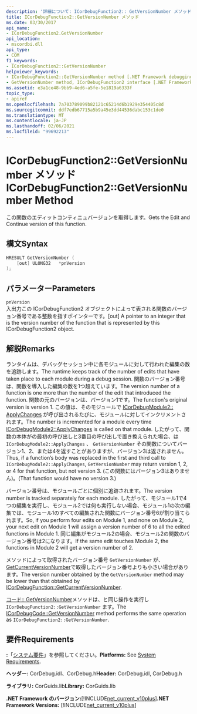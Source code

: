 ```yaml
---
description: '詳細について: ICorDebugFunction2:: GetVersionNumber メソッド'
title: ICorDebugFunction2::GetVersionNumber メソッド
ms.date: 03/30/2017
api_name:
- ICorDebugFunction2.GetVersionNumber
api_location:
- mscordbi.dll
api_type:
- COM
f1_keywords:
- ICorDebugFunction2::GetVersionNumber
helpviewer_keywords:
- ICorDebugFunction2::GetVersionNumber method [.NET Framework debugging]
- GetVersionNumber method, ICorDebugFunction2 interface [.NET Framework debugging]
ms.assetid: e3a1ce48-9bb9-4ed6-a5fe-5e1819a6333f
topic_type:
- apiref
ms.openlocfilehash: 7a703789099b82121c65214d6b1929e354405c8d
ms.sourcegitcommit: ddf7edb67715a5b9a45e3dd44536dabc153c1de0
ms.translationtype: MT
ms.contentlocale: ja-JP
ms.lasthandoff: 02/06/2021
ms.locfileid: "99692213"
---
```

# <a name="icordebugfunction2getversionnumber-method"></a><span data-ttu-id="c4546-103">ICorDebugFunction2::GetVersionNumber メソッド</span><span class="sxs-lookup"><span data-stu-id="c4546-103">ICorDebugFunction2::GetVersionNumber Method</span></span>

<span data-ttu-id="c4546-104">この関数のエディットコンティニュバージョンを取得します。</span><span class="sxs-lookup"><span data-stu-id="c4546-104">Gets the Edit and Continue version of this function.</span></span>  
  
## <a name="syntax"></a><span data-ttu-id="c4546-105">構文</span><span class="sxs-lookup"><span data-stu-id="c4546-105">Syntax</span></span>  
  
```cpp  
HRESULT GetVersionNumber (  
    [out] ULONG32   *pnVersion  
);  
```  
  
## <a name="parameters"></a><span data-ttu-id="c4546-106">パラメーター</span><span class="sxs-lookup"><span data-stu-id="c4546-106">Parameters</span></span>  

 `pnVersion`  
 <span data-ttu-id="c4546-107">入出力この ICorDebugFunction2 オブジェクトによって表される関数のバージョン番号である整数を指すポインターです。</span><span class="sxs-lookup"><span data-stu-id="c4546-107">[out] A pointer to an integer that is the version number of the function that is represented by this ICorDebugFunction2 object.</span></span>  
  
## <a name="remarks"></a><span data-ttu-id="c4546-108">解説</span><span class="sxs-lookup"><span data-stu-id="c4546-108">Remarks</span></span>  

 <span data-ttu-id="c4546-109">ランタイムは、デバッグセッション中に各モジュールに対して行われた編集の数を追跡します。</span><span class="sxs-lookup"><span data-stu-id="c4546-109">The runtime keeps track of the number of edits that have taken place to each module during a debug session.</span></span> <span data-ttu-id="c4546-110">関数のバージョン番号は、関数を導入した編集の数を1つ超えています。</span><span class="sxs-lookup"><span data-stu-id="c4546-110">The version number of a function is one more than the number of the edit that introduced the function.</span></span> <span data-ttu-id="c4546-111">関数の元のバージョンは、バージョン1です。</span><span class="sxs-lookup"><span data-stu-id="c4546-111">The function's original version is version 1.</span></span> <span data-ttu-id="c4546-112">この値は、そのモジュールで [ICorDebugModule2:: ApplyChanges](icordebugmodule2-applychanges-method.md) が呼び出されるたびに、モジュールに対してインクリメントされます。</span><span class="sxs-lookup"><span data-stu-id="c4546-112">The number is incremented for a module every time [ICorDebugModule2::ApplyChanges](icordebugmodule2-applychanges-method.md) is called on that module.</span></span> <span data-ttu-id="c4546-113">したがって、関数の本体がの最初の呼び出しと3番目の呼び出しで置き換えられた場合、は `ICorDebugModule2::ApplyChanges` 、 `GetVersionNumber` その関数についてバージョン1、2、または4を返すことがありますが、バージョン3は返されません。</span><span class="sxs-lookup"><span data-stu-id="c4546-113">Thus, if a function’s body was replaced in the first and third call to `ICorDebugModule2::ApplyChanges`, `GetVersionNumber` may return version 1, 2, or 4 for that function, but not version 3.</span></span> <span data-ttu-id="c4546-114">(この関数にはバージョン3はありません)。</span><span class="sxs-lookup"><span data-stu-id="c4546-114">(That function would have no version 3.)</span></span>  
  
 <span data-ttu-id="c4546-115">バージョン番号は、モジュールごとに個別に追跡されます。</span><span class="sxs-lookup"><span data-stu-id="c4546-115">The version number is tracked separately for each module.</span></span> <span data-ttu-id="c4546-116">したがって、モジュール1で4つの編集を実行し、モジュール2では何も実行しない場合、モジュール1の次の編集では、モジュール1のすべての編集された関数にバージョン番号6が割り当てられます。</span><span class="sxs-lookup"><span data-stu-id="c4546-116">So, if you perform four edits on Module 1, and none on Module 2, your next edit on Module 1 will assign a version number of 6 to all the edited functions in Module 1.</span></span> <span data-ttu-id="c4546-117">同じ編集がモジュール2の場合、モジュール2の関数のバージョン番号は2になります。</span><span class="sxs-lookup"><span data-stu-id="c4546-117">If the same edit touches Module 2, the functions in Module 2 will get a version number of 2.</span></span>  
  
 <span data-ttu-id="c4546-118">メソッドによって取得されたバージョン番号 `GetVersionNumber` が、 [GetCurrentVersionNumber](icordebugfunction-getcurrentversionnumber-method.md)で取得したバージョン番号よりも小さい場合があります。</span><span class="sxs-lookup"><span data-stu-id="c4546-118">The version number obtained by the `GetVersionNumber` method may be lower than that obtained by [ICorDebugFunction::GetCurrentVersionNumber](icordebugfunction-getcurrentversionnumber-method.md).</span></span>  
  
 <span data-ttu-id="c4546-119">[コード:: GetVersionNumber](icordebugcode-getversionnumber-method.md)メソッドは、と同じ操作を実行し `ICorDebugFunction2::GetVersionNumber` ます。</span><span class="sxs-lookup"><span data-stu-id="c4546-119">The [ICorDebugCode::GetVersionNumber](icordebugcode-getversionnumber-method.md) method performs the same operation as `ICorDebugFunction2::GetVersionNumber`.</span></span>  
  
## <a name="requirements"></a><span data-ttu-id="c4546-120">要件</span><span class="sxs-lookup"><span data-stu-id="c4546-120">Requirements</span></span>  

 <span data-ttu-id="c4546-121">**:**「[システム要件](../../get-started/system-requirements.md)」を参照してください。</span><span class="sxs-lookup"><span data-stu-id="c4546-121">**Platforms:** See [System Requirements](../../get-started/system-requirements.md).</span></span>  
  
 <span data-ttu-id="c4546-122">**ヘッダー:** CorDebug.idl、CorDebug.h</span><span class="sxs-lookup"><span data-stu-id="c4546-122">**Header:** CorDebug.idl, CorDebug.h</span></span>  
  
 <span data-ttu-id="c4546-123">**ライブラリ:** CorGuids.lib</span><span class="sxs-lookup"><span data-stu-id="c4546-123">**Library:** CorGuids.lib</span></span>  
  
 <span data-ttu-id="c4546-124">**.NET Framework のバージョン:**[!INCLUDE[net_current_v10plus](../../../../includes/net-current-v10plus-md.md)]</span><span class="sxs-lookup"><span data-stu-id="c4546-124">**.NET Framework Versions:** [!INCLUDE[net_current_v10plus](../../../../includes/net-current-v10plus-md.md)]</span></span>
